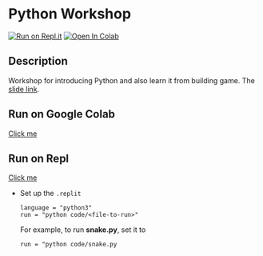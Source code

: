 # Python Workshop

[![Run on Repl.it](https://repl.it/badge/github/Justin900429/python_workshop)](https://repl.it/github/Justin900429/python_workshop) [![Open In Colab](https://colab.research.google.com/assets/colab-badge.svg)](https://colab.research.google.com/github/Justin900429/python_workshop/blob/main/basic.ipynb)

## Description
Workshop for introducing Python and also learn it from building game. The [slide link](https://github.com/Justin900429/python_workshop/blob/main/slide.pdf).

## Run on Google Colab
[Click me](https://colab.research.google.com/github/Justin900429/python_workshop/blob/main/basic.ipynb)

## Run on Repl
[Click me](https://repl.it/github/Justin900429/python_workshop)

* Set up the `.replit`

  ```
  language = "python3"
  run = "python code/<file-to-run>"
  ```

  For example, to run **snake.py**, set it to
  ```
  run = "python code/snake.py
  ```
